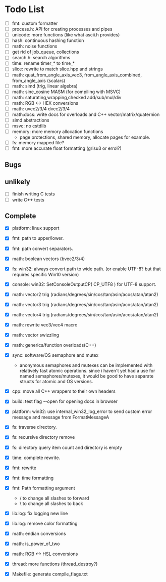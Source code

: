 # Todo List
- [ ] fmt: custom formatter
- [ ] process.h: API for creating processes and pipes
- [ ] unicode: more functions (like what ascii.h provides)
- [ ] hash: continuous hashing function
- [ ] math: noise functions
- [ ] get rid of job_queue, collections
- [ ] search.h: search algorithms
- [ ] time: rename timer_* to time_*
- [ ] slice: rewrite to match slice.hpp and strings
- [ ] math: quat_from_angle_axis_vec3, from_angle_axis_combined, from_angle_axis (scalars)
- [ ] math: simd (trig, linear algebra)
- [ ] math: sine_cosine MASM (for compiling with MSVC)
- [ ] math: saturating,wrapping,checked add/sub/mul/div
- [ ] math: RGB <-> HEX conversions
- [ ] math: uvec2/3/4 dvec2/3/4
- [ ] math:docs: write docs for overloads and C++ vector/matrix/quaternion
- [ ] simd abstractions
- [ ] msvc: no cstdlib
- [ ] memory: more memory allocation functions
    - page protections, shared memory, allocate pages for example.
- [ ] fs: memory mapped file?
- [ ] fmt: more accurate float formatting (grisu3 or errol?)
## Bugs
## unlikely
- [ ] finish writing C tests
- [ ] write C++ tests
## Complete
- [x] platform: linux support
- [x] fmt: path to upper/lower.
- [x] fmt: path convert separators.
- [x] math: boolean vectors (bvec2/3/4)
- [x] fs: win32: always convert path to wide path. (or enable UTF-8? but that requires specific Win10 version)
- [x] console: win32: SetConsoleOutputCP( CP_UTF8 ) for UTF-8 support.
- [x] math: vector2 trig (radians/degrees/sin/cos/tan/asin/acos/atan/atan2)
- [x] math: vector3 trig (radians/degrees/sin/cos/tan/asin/acos/atan/atan2)
- [x] math: vector4 trig (radians/degrees/sin/cos/tan/asin/acos/atan/atan2)
- [x] math: rewrite vec3/vec4 macro
- [x] math: vector swizzling
- [x] math: generics/function overloads(C++)
- [x] sync: software/OS semaphore and mutex
    - anonymous semaphores and mutexes can be implemented with
    relatively fast atomic operations. since i haven't yet had a
    use for named semaphores/mutexes, it would be good to have
    separate structs for atomic and OS versions.
- [x] cpp: move all C++ wrappers to their own headers
- [x] build: test flag --open for opening docs in browser
- [x] platform: win32: use internal_win32_log_error to send custom error message and message from FormatMessageA
- [x] fs: traverse directory.
- [x] fs: recursive directory remove
- [x] fs: directory query item count and directory is empty
- [x] time: complete rewrite.
- [x] fmt: rewrite
- [x] fmt: time formatting
- [x] fmt: Path formatting argument
    - / to change all slashes to forward
    - \ to change all slashes to back
- [x] lib:log: fix logging new line
- [x] lib:log: remove color formatting
- [x] math: endian conversions
- [x] math: is_power_of_two
- [x] math: RGB <-> HSL conversions
- [x] thread: more functions (thread_destroy?)
- [x] Makefile: generate compile_flags.txt

